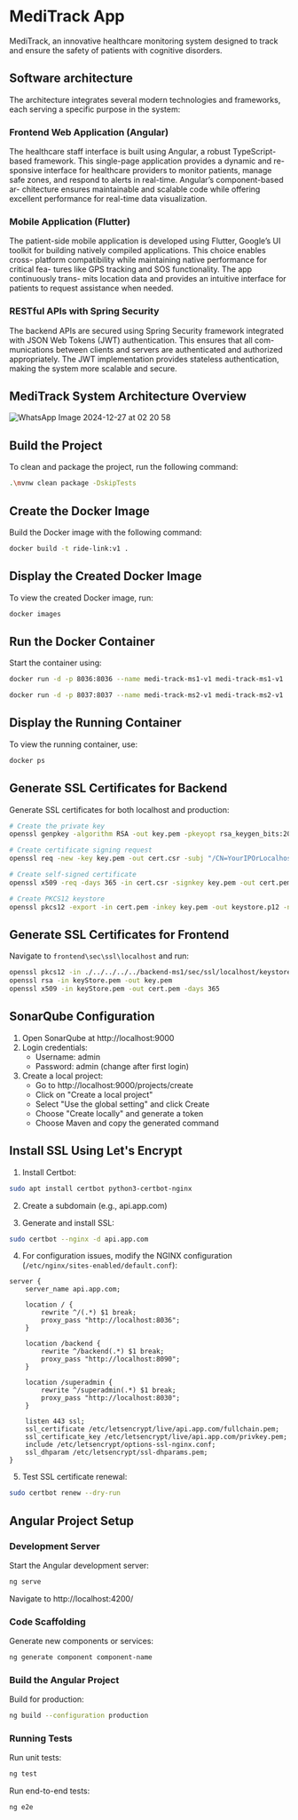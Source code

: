 # MediTrack App

MediTrack, an innovative healthcare monitoring system designed to track and ensure the safety of patients with cognitive disorders.

## Software architecture
The architecture integrates several modern technologies and frameworks,
each serving a specific purpose in the system:

### Frontend Web Application (Angular)
The healthcare staff interface is built using Angular, a robust TypeScript-
based framework. This single-page application provides a dynamic and re-
sponsive interface for healthcare providers to monitor patients, manage safe
zones, and respond to alerts in real-time. Angular’s component-based ar-
chitecture ensures maintainable and scalable code while offering excellent
performance for real-time data visualization.

### Mobile Application (Flutter)
The patient-side mobile application is developed using Flutter, Google’s UI
toolkit for building natively compiled applications. This choice enables cross-
platform compatibility while maintaining native performance for critical fea-
tures like GPS tracking and SOS functionality. The app continuously trans-
mits location data and provides an intuitive interface for patients to request
assistance when needed.

### RESTful APIs with Spring Security
The backend APIs are secured using Spring Security framework integrated
with JSON Web Tokens (JWT) authentication. This ensures that all com-
munications between clients and servers are authenticated and authorized
appropriately. The JWT implementation provides stateless authentication,
making the system more scalable and secure.

## MediTrack System Architecture Overview

![WhatsApp Image 2024-12-27 at 02 20 58](https://github.com/user-attachments/assets/bb811200-c898-464b-b925-266af5a3ee87)


## Build the Project

To clean and package the project, run the following command:

```bash
.\mvnw clean package -DskipTests
```

## Create the Docker Image

Build the Docker image with the following command:

```bash
docker build -t ride-link:v1 .
```

## Display the Created Docker Image

To view the created Docker image, run:

```bash
docker images
```

## Run the Docker Container

Start the container using:

```bash
docker run -d -p 8036:8036 --name medi-track-ms1-v1 medi-track-ms1-v1
```

```bash
docker run -d -p 8037:8037 --name medi-track-ms2-v1 medi-track-ms2-v1
```


## Display the Running Container

To view the running container, use:

```bash
docker ps
```


## Generate SSL Certificates for Backend

Generate SSL certificates for both localhost and production:

```bash
# Create the private key
openssl genpkey -algorithm RSA -out key.pem -pkeyopt rsa_keygen_bits:2048

# Create certificate signing request
openssl req -new -key key.pem -out cert.csr -subj "/CN=YourIPOrLocalhost"

# Create self-signed certificate
openssl x509 -req -days 365 -in cert.csr -signkey key.pem -out cert.pem

# Create PKCS12 keystore
openssl pkcs12 -export -in cert.pem -inkey key.pem -out keystore.p12 -name yourAliasForExample
```

## Generate SSL Certificates for Frontend

Navigate to `frontend\sec\ssl\localhost` and run:

```bash
openssl pkcs12 -in ./../../../../backend-ms1/sec/ssl/localhost/keystore.p12 -out keyStore.pem -nodes
openssl rsa -in keyStore.pem -out key.pem
openssl x509 -in keyStore.pem -out cert.pem -days 365
```

## SonarQube Configuration

1. Open SonarQube at http://localhost:9000
2. Login credentials:
   - Username: admin
   - Password: admin (change after first login)
3. Create a local project:
   - Go to http://localhost:9000/projects/create
   - Click on "Create a local project"
   - Select "Use the global setting" and click Create
   - Choose "Create locally" and generate a token
   - Choose Maven and copy the generated command

## Install SSL Using Let's Encrypt

1. Install Certbot:
```bash
sudo apt install certbot python3-certbot-nginx
```

2. Create a subdomain (e.g., api.app.com)

3. Generate and install SSL:
```bash
sudo certbot --nginx -d api.app.com
```

4. For configuration issues, modify the NGINX configuration (`/etc/nginx/sites-enabled/default.conf`):

```nginx
server {
    server_name api.app.com;

    location / {
        rewrite ^/(.*) $1 break;
        proxy_pass "http://localhost:8036";
    }

    location /backend {
        rewrite ^/backend(.*) $1 break;
        proxy_pass "http://localhost:8090";
    }

    location /superadmin {
        rewrite ^/superadmin(.*) $1 break;
        proxy_pass "http://localhost:8030";
    }

    listen 443 ssl;
    ssl_certificate /etc/letsencrypt/live/api.app.com/fullchain.pem;
    ssl_certificate_key /etc/letsencrypt/live/api.app.com/privkey.pem;
    include /etc/letsencrypt/options-ssl-nginx.conf;
    ssl_dhparam /etc/letsencrypt/ssl-dhparams.pem;
}
```

5. Test SSL certificate renewal:
```bash
sudo certbot renew --dry-run
```

## Angular Project Setup

### Development Server

Start the Angular development server:

```bash
ng serve
```

Navigate to http://localhost:4200/

### Code Scaffolding

Generate new components or services:

```bash
ng generate component component-name
```

### Build the Angular Project

Build for production:

```bash
ng build --configuration production
```

### Running Tests

Run unit tests:

```bash
ng test
```

Run end-to-end tests:

```bash
ng e2e
```
